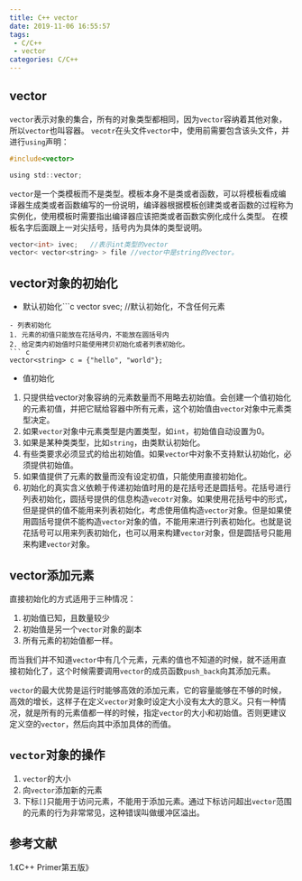 ```yaml
---
title: C++ vector
date: 2019-11-06 16:55:57
tags:
 - C/C++
 - vector
categories: C/C++
---
```


## vector
`vector`表示对象的集合，所有的对象类型都相同，因为`vector`容纳着其他对象，所以`vector`也叫容器。
`vecotr`在头文件`vector`中，使用前需要包含该头文件，并进行`using`声明：
``` c
#include<vector>

using std::vector;
```
`vector`是一个类模板而不是类型。模板本身不是类或者函数，可以将模板看成编译器生成类或者函数编写的一份说明，编译器根据模板创建类或者函数的过程称为实例化，使用模板时需要指出编译器应该把类或者函数实例化成什么类型。
在模板名字后面跟上一对尖括号，括号内为具体的类型说明。
``` c
vector<int> ivec;   //表示int类型的vector
vector< vector<string> > file //vector中是string的vector。
```

## vector对象的初始化
- 默认初始化```c
vector<string> svec;    //默认初始化，不含任何元素
```
- 列表初始化
1. 元素的初值只能放在花括号内，不能放在圆括号内
2. 给定类内初始值时只能使用拷贝初始化或者列表初始化。
``` c
vector<string> c = {"hello", "world"};
```
- 值初始化
1. 只提供给vector对象容纳的元素数量而不用略去初始值。会创建一个值初始化的元素初值，并把它赋给容器中所有元素，这个初始值由`vector`对象中元素类型决定。
2. 如果`vector`对象中元素类型是内置类型，如`int`，初始值自动设置为0。
3. 如果是某种类类型，比如`string`，由类默认初始化。
4. 有些类要求必须显式的给出初始值。如果`vector`中对象不支持默认初始化，必须提供初始值。
5. 如果值提供了元素的数量而没有设定初值，只能使用直接初始化。
6. 初始化的真实含义依赖于传递初始值时用的是花括号还是圆括号。花括号进行列表初始化，圆括号提供的信息构造`vecotr`对象。如果使用花括号中的形式，但是提供的值不能用来列表初始化，考虑使用值构造`vector`对象。但是如果使用圆括号提供不能构造`vector`对象的值，不能用来进行列表初始化。也就是说花括号可以用来列表初始化，也可以用来构建`vector`对象，但是圆括号只能用来构建`vector`对象。


## vector添加元素
直接初始化的方式适用于三种情况：
1. 初始值已知，且数量较少
2. 初始值是另一个`vector`对象的副本
3. 所有元素的初始值都一样。

而当我们并不知道`vector`中有几个元素，元素的值也不知道的时候，就不适用直接初始化了，这个时候需要调用`vector`的成员函数`push_back`向其添加元素。

`vector`的最大优势是运行时能够高效的添加元素，它的容量能够在不够的时候，高效的增长，这样子在定义`vector`对象时设定大小没有太大的意义。只有一种情况，就是所有的元素值都一样的时候，指定`vector`的大小和初始值。否则更建议定义空的`vector`，然后向其中添加具体的而值。

## `vector`对象的操作
1. `vector`的大小
2. 向`vector`添加新的元素
3. 下标`[]`只能用于访问元素，不能用于添加元素。通过下标访问超出`vector`范围的元素的行为非常常见，这种错误叫做缓冲区溢出。

## 参考文献
1.《C++ Primer第五版》
